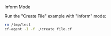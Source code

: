 Inform Mode

Run the "Create File" example with "Inform" mode:

```bash
rm /tmp/test
cf-agent -I -f ./create_file.cf
```
